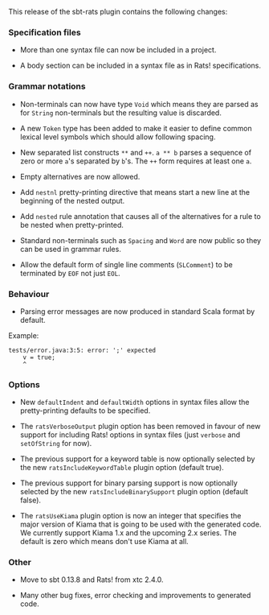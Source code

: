 This release of the sbt-rats plugin contains the following changes:

### Specification files

* More than one syntax file can now be included in a project.

* A body section can be included in a syntax file as in Rats! specifications.

### Grammar notations

* Non-terminals can now have type `Void` which means they are parsed as for `String` non-terminals but the resulting value is discarded.

* A new `Token` type has been added to make it easier to define common lexical level symbols which should allow following spacing.

* New separated list constructs `**` and `++`. `a ** b` parses a sequence of zero or more `a`'s separated by `b`'s. The `++` form requires at least one `a`.

* Empty alternatives are now allowed.

* Add `nestnl` pretty-printing directive that means start a new line at the beginning of the nested output.

* Add `nested` rule annotation that causes all of the alternatives for a rule to be nested when pretty-printed.

* Standard non-terminals such as `Spacing` and `Word` are now public
so they can be used in grammar rules.

* Allow the default form of single line comments (`SLComment`) to be
terminated by `EOF` not just `EOL`.

### Behaviour

* Parsing error messages are now produced in standard Scala format by default.

Example:

    tests/error.java:3:5: error: ';' expected
        v = true;
        ^

### Options

* New `defaultIndent` and `defaultWidth` options in syntax files allow the pretty-printing defaults to be specified.

* The `ratsVerboseOutput` plugin option has been removed in favour of new support for including Rats! options in syntax files (just `verbose` and `setOfString` for now).

* The previous support for a keyword table is now optionally selected by the new `ratsIncludeKeywordTable` plugin option (default true).

* The previous support for binary parsing support is now optionally selected by the new `ratsIncludeBinarySupport` plugin option (default false).

* The `ratsUseKiama` plugin option is now an integer that specifies the major version of Kiama that is going to be used with the generated code. We currently support Kiama 1.x and the upcoming 2.x series. The default is zero which means don't use Kiama at all.

### Other

* Move to sbt 0.13.8 and Rats! from xtc 2.4.0.

* Many other bug fixes, error checking and improvements to generated code.

